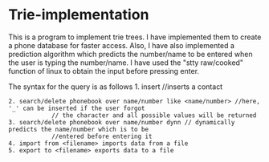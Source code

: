 # Trie-implementation

This is a program to implement trie trees. I have implemented them to create a phone database
for faster access. Also, I have also implemented a prediction algorithm which predicts the number/name
 to be entered when the user is typing the number/name. I have used the "stty raw/cooked" function of
 linux to obtain the input before pressing enter.

 The syntax for the query is as follows
 	1. insert //inserts a contact
  
 	2. search/delete phonebook over name/number like <name/number> //here, '_' can be inserted if the user forgot 
 				// the character and all possible values will be returned
 	3. search/delete phonebook over name/number dynn // dynamically predicts the name/number which is to be 
 				//entered before entering it
 	4. import from <filename> imports data from a file
 	5. export to <filename> exports data to a file

